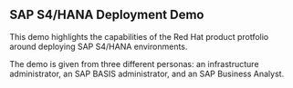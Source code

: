 ## SAP S4/HANA Deployment Demo

This demo highlights the capabilities of the Red Hat product protfolio around deploying SAP S4/HANA environments.

The demo is given from three different personas: an infrastructure administrator, an SAP BASIS administrator, and an SAP Business Analyst.